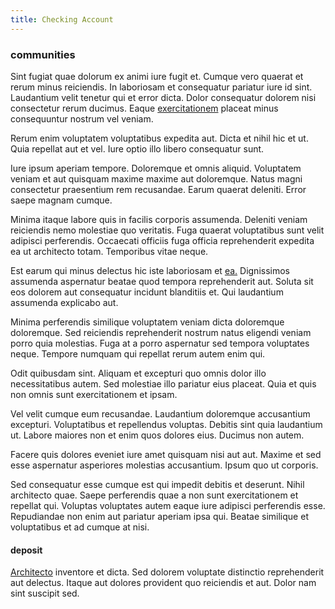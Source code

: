 ```yaml
---
title: Checking Account
---
```


### communities

Sint fugiat quae dolorum ex animi iure fugit et. Cumque vero quaerat et rerum minus reiciendis. In laboriosam et consequatur pariatur iure id sint. Laudantium velit tenetur qui et error dicta. Dolor consequatur dolorem nisi consectetur rerum ducimus. Eaque [exercitationem](/facere/temporibus/adipisci/credit_card_account.md) placeat minus consequuntur nostrum vel veniam.

Rerum enim voluptatem voluptatibus expedita aut. Dicta et nihil hic et ut. Quia repellat aut et vel. Iure optio illo libero consequatur sunt.

Iure ipsum aperiam tempore. Doloremque et omnis aliquid. Voluptatem veniam et aut quisquam maxime maxime aut doloremque. Natus magni consectetur praesentium rem recusandae. Earum quaerat deleniti. Error saepe magnam cumque.

Minima itaque labore quis in facilis corporis assumenda. Deleniti veniam reiciendis nemo molestiae quo veritatis. Fuga quaerat voluptatibus sunt velit adipisci perferendis. Occaecati officiis fuga officia reprehenderit expedita ea ut architecto totam. Temporibus vitae neque.

Est earum qui minus delectus hic iste laboriosam et [ea.](/earum/et/planner_lesotho_loti.md) Dignissimos assumenda aspernatur beatae quod tempora reprehenderit aut. Soluta sit eos dolorem aut consequatur incidunt blanditiis et. Qui laudantium assumenda explicabo aut.

Minima perferendis similique voluptatem veniam dicta doloremque doloremque. Sed reiciendis reprehenderit nostrum natus eligendi veniam porro quia molestias. Fuga at a porro aspernatur sed tempora voluptates neque. Tempore numquam qui repellat rerum autem enim qui.

Odit quibusdam sint. Aliquam et excepturi quo omnis dolor illo necessitatibus autem. Sed molestiae illo pariatur eius placeat. Quia et quis non omnis sunt exercitationem et ipsam.

Vel velit cumque eum recusandae. Laudantium doloremque accusantium excepturi. Voluptatibus et repellendus voluptas. Debitis sint quia laudantium ut. Labore maiores non et enim quos dolores eius. Ducimus non autem.

Facere quis dolores eveniet iure amet quisquam nisi aut aut. Maxime et sed esse aspernatur asperiores molestias accusantium. Ipsum quo ut corporis.

Sed consequatur esse cumque est qui impedit debitis et deserunt. Nihil architecto quae. Saepe perferendis quae a non sunt exercitationem et repellat qui. Voluptas voluptates autem eaque iure adipisci perferendis esse. Repudiandae non enim aut pariatur aperiam ipsa qui. Beatae similique et voluptatibus et ad cumque at nisi.

#### deposit

[Architecto](/facere/adipisci/kuwait.md) inventore et dicta. Sed dolorem voluptate distinctio reprehenderit aut delectus. Itaque aut dolores provident quo reiciendis et aut. Dolor nam sint suscipit sed.
